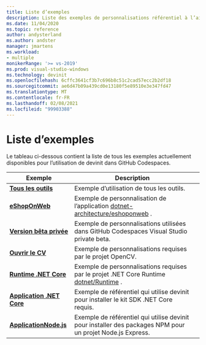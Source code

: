 ```yaml
---
title: Liste d’exemples
description: Liste des exemples de personnalisations référentiel à l’aide de devinit.
ms.date: 11/04/2020
ms.topic: reference
author: andysterland
ms.author: andster
manager: jmartens
ms.workload:
- multiple
monikerRange: '>= vs-2019'
ms.prod: visual-studio-windows
ms.technology: devinit
ms.openlocfilehash: 6cffc3641cf3b7c696b8c51c2cad57ecc2b2df18
ms.sourcegitcommit: ae6d47b09a439cd0e13180f5e89510e3e347fd47
ms.translationtype: MT
ms.contentlocale: fr-FR
ms.lasthandoff: 02/08/2021
ms.locfileid: "99903388"
---
```

# <a name="sample-list"></a>Liste d’exemples

Le tableau ci-dessous contient la liste de tous les exemples actuellement disponibles pour l’utilisation de devinit dans GitHub Codespaces.

| Exemple                                            | Description                                                                                                                  |   |
|---------------------------------------------------|------------------------------------------------------------------------------------------------------------------------------|---|
| [**Tous les outils**](sample-all-tool.md)               | Exemple d’utilisation de tous les outils.                                                                                              |   |
| [**eShopOnWeb**](sample-eshoponweb.md)            | Exemple de personnalisation de l’application [dotnet-architecture/eshoponweb](https://github.com/dotnet-architecture/eShopOnWeb) .          |   |
| [**Version bêta privée**](sample-private-preview.md)     | Exemple de personnalisations utilisées dans GitHub Codespaces Visual Studio private beta.                                      |   |
| [**Ouvrir le CV**](sample-opencv.md)                   | Exemple de personnalisations requises par le projet OpenCV.                                                                |   |
| [**Runtime .NET Core**](sample-dotnet-runtime.md) | Exemple de personnalisations requises par le projet .NET Core Runtime [dotnet/Runtime](https://github.com/dotnet/runtime) . |   |
| [**Application .NET Core**](sample-dotnet-core.md)        | Exemple de référentiel qui utilise devinit pour installer le kit SDK .NET Core requis.                                             |   |
| [**ApplicationNode.js**](sample-nodejs.md)               | Exemple de référentiel qui utilise devinit pour installer des packages NPM pour un projet Node.js Express.                             |   |
